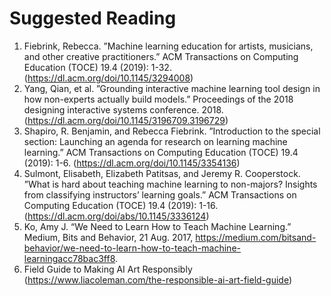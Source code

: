 # Suggested Reading

1. Fiebrink, Rebecca. ”Machine learning education for artists, musicians, and other creative practitioners.” ACM Transactions on Computing Education (TOCE) 19.4 (2019): 1-32. (https://dl.acm.org/doi/10.1145/3294008)
2. Yang, Qian, et al. ”Grounding interactive machine learning tool design in how non-experts actually build models.” Proceedings of the 2018 designing interactive systems conference. 2018. (https://dl.acm.org/doi/10.1145/3196709.3196729)
3. Shapiro, R. Benjamin, and Rebecca Fiebrink. ”Introduction to the special section: Launching an agenda for research on learning machine learning.” ACM Transactions on Computing Education (TOCE) 19.4 (2019): 1-6. (https://dl.acm.org/doi/10.1145/3354136)
4. Sulmont, Elisabeth, Elizabeth Patitsas, and Jeremy R. Cooperstock. ”What is hard about teaching machine learning to non-majors? Insights from classifying instructors’ learning goals.” ACM Transactions on Computing Education (TOCE) 19.4 (2019): 1-16. (https://dl.acm.org/doi/abs/10.1145/3336124)
5. Ko, Amy J. “We Need to Learn How to Teach Machine Learning.” Medium, Bits and Behavior, 21 Aug. 2017, https://medium.com/bitsand-behavior/we-need-to-learn-how-to-teach-machine-learningacc78bac3ff8.
6. Field Guide to Making AI Art Responsibly (https://www.liacoleman.com/the-responsible-ai-art-field-guide)
